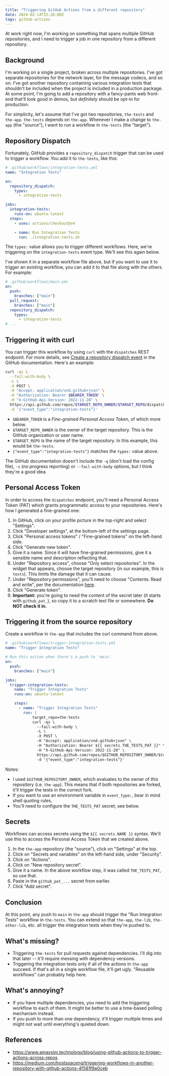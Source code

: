 ```yaml
---
title: "Triggering GitHub Actions from a different repository"
date: 2024-02-14T15:26:00Z
tags: github-actions
---
```


At work right now, I'm working on something that spans multiple GitHub repositories, and I need to trigger a job in one
repository from a different repository.

## Background

I'm working on a single project, broken across multiple repositories. I've got separate repositories for the network
layer, for the message codecs, and so on. I've got another repository containing various integration tests that
shouldn't be included when the project is included in a production package. At some point, I'm going to add a repository
with a fancy-pants web front-end that'll look good in demos, but _definitely_ should be opt-in for production.

For simplicity, let's assume that I've got two repositories, `the-tests` and `the-app`. `the-tests` depends on
`the-app`. Whenever I make a change to `the-app` (the "source"), I want to run a workflow in `the-tests` (the "target").

## Repository Dispatch

Fortunately, GitHub provides a `repository_dispatch` trigger that can be used to trigger a workflow. You add it to
`the-tests`, like this:

```yaml
# .github/workflows/integration-tests.yml
name: "Integration Tests"

on:
  repository_dispatch:
    types:
      - integration-tests

jobs:
  integration-tests:
    runs-on: ubuntu-latest
  steps:
    - uses: actions/checkout@v4

    - name: Run Integration Tests
      run: ./integration-tests.sh
```

The `types:` value allows you to trigger different workflows. Here, we're triggering on the `integration-tests` event
type. We'll see this again below.

I've shown it in a separate workflow file above, but if you want to use it to trigger an existing workflow, you can add
it to that file along with the others. For example:

```yaml
# .github/workflows/main.yml
on:
  push:
    branches: ["main"]
  pull_request:
    branches: ["main"]
  repository_dispatch:
    types:
      - integration-tests
# ...
```

## Triggering it with curl

You can trigger this workflow by using `curl` with the `dispatches` REST endpoint. For more details, see [Create a
repository dispatch
event](https://docs.github.com/en/rest/repos/repos?apiVersion=2022-11-28#create-a-repository-dispatch-event) in the
GitHub documentation. Here's an example:

```sh
curl -qs \
  --fail-with-body \
  -L \
  -X POST \
  -H "Accept: application/vnd.github+json" \
  -H "Authorization: Bearer $BEARER_TOKEN" \
  -H "X-GitHub-Api-Version: 2022-11-28" \
  https://api.github.com/repos/$TARGET_REPO_OWNER/$TARGET_REPO/dispatches \
  -d '{"event_type":"integration-tests"}'
```

- `$BEARER_TOKEN` is a _Fine-grained Personal Access Token_, of which more below.
- `$TARGET_REPO_OWNER` is the owner of the target repository. This is the GitHub organization or user name.
- `$TARGET_REPO` is the name of the target repository. In this example, this would be `the-tests`.
- `{"event_type":"integration-tests"}` matches the `types:` value above.

The GitHub documentation doesn't include the `-q` (don't load the config file), `-s` (no progress reporting) or
`--fail-with-body` options, but I think they're a good idea.

## Personal Access Token

In order to access the `dispatches` endpoint, you'll need a Personal Access Token (PAT) which grants programmatic access
to your repositories. Here's how I generated a fine-grained one:

1. In GitHub, click on your profile picture in the top-right and select "Settings".
2. Click "Developer settings", at the bottom-left of the settings page.
3. Click "Personal access tokens" / "Fine-grained tokens" on the left-hand side.
4. Click "Generate new token".
5. Give it a name. Since it will have fine-grained permissions, give it a sensible name and description reflecting that.
6. Under "Repository access", choose "Only select repositories". In the widget that appears, choose the target
   repository (in our example, this is `tests`). This limits the damage that it can cause.
7. Under "Repository permissions", you'll need to choose "Contents: Read and write", per the documentation
   [here](https://docs.github.com/en/rest/authentication/permissions-required-for-fine-grained-personal-access-tokens?apiVersion=2022-11-28#repository-permissions-for-contents).
8. Click "Generate token".
8. **Important:** you're going to need the content of the secret later (it starts with `github_pat_`), so copy it to a
   scratch text file or somewhere. **Do NOT check it in.**

## Triggering it from the source repository

Create a workflow in `the-app` that includes the curl command from above.

```yaml
# .github/workflows/trigger-integration-tests.yml
name: "Trigger Integration Tests"

# Run this action when there's a push to 'main'.
on:
  push:
    branches: ["main"]

jobs:
  trigger-integration-tests:
    name: "Trigger Integration Tests"
    runs-on: ubuntu-latest

    steps:
      - name: "Trigger Integration Tests"
        run: |
            target_repo=the-tests
            curl -qs \
              --fail-with-body \
              -L \
              -X POST \
              -H "Accept: application/vnd.github+json" \
              -H "Authorization: Bearer ${{ secrets.THE_TESTS_PAT }}" \
              -H "X-GitHub-Api-Version: 2022-11-28" \
              https://api.github.com/repos/$GITHUB_REPOSITORY_OWNER/$target_repo/dispatches \
              -d '{"event_type":"integration-tests"}'
```

Notes:
- I used `$GITHUB_REPOSITORY_OWNER`, which evaluates to the owner of _this_ repository (i.e. `the-app`). This means that
  if both repositories are forked, it'll trigger the tests in the correct fork.
- If you want to use an environment variable in `event_type:`, bear in mind shell quoting rules.
- You'll need to configure the `THE_TESTS_PAT` secret; see below.

## Secrets

Workflows can access secrets using the `${{ secrets.NAME }}` syntax. We'll use this to access the Personal Access Token
that we created above.

1. In the `the-app` repository (the "source"), click on "Settings" at the top.
2. Click on "Secrets and variables" on the left-hand side, under "Security".
3. Click on "Actions".
4. Click on "New repository secret".
5. Give it a name. In the above workflow step, it was called `THE_TESTS_PAT`, so use that.
6. Paste in the `github_pat_...` secret from earlier.
7. Click "Add secret".

## Conclusion

At this point, any push to `main` in `the-app` should trigger the "Run Integration Tests" workflow in `the-tests`. You
can extend so that `the-app`, `the-lib`, `the-other-lib`, etc. all trigger the integration tests when they're pushed to.

## What's missing?

- Triggering `the-tests` for pull requests against dependencies. I'll dig into that later -- it'll require messing with
  dependency versions.
- Triggering the integration tests only if all of the actions in `the-app` succeed. If that's all in a single workflow
  file, it'll get ugly. "Reusable workflows" can probably help here.

## What's annoying?

- If you have multiple dependencies, you need to add the triggering workflow to each of them. It might be better to use
  a time-based polling mechanism instead.
- If you push to more than one dependency, it'll trigger multiple times and might not wait until everything's quieted
  down.

## References

- <https://www.amaysim.technology/blog/using-github-actions-to-trigger-actions-across-repos>
- <https://medium.com/hostspaceng/triggering-workflows-in-another-repository-with-github-actions-4f581f8e0ceb>
